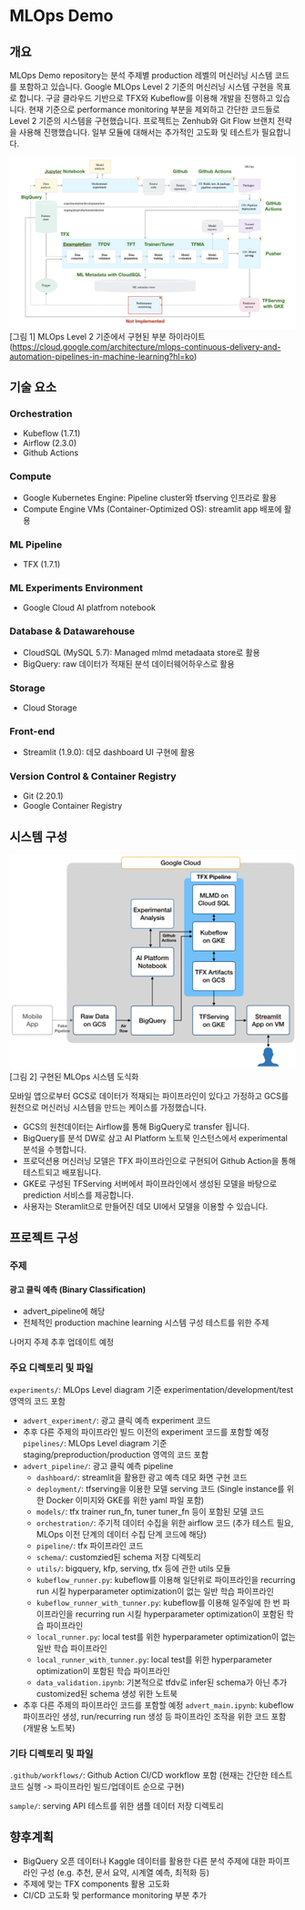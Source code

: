 # MLOps Demo

## 개요

MLOps Demo repository는 분석 주제별 production 레벨의 머신러닝 시스템 코드를 포함하고 있습니다. Google MLOps Level 2 기준의 머신러닝 시스템 구현을 목표로 합니다. 
구글 클라우드 기반으로 TFX와 Kubeflow를 이용해 개발을 진행하고 있습니다. 현재 기준으로 performance monitoring 부분을 제외하고 간단한 코드들로 Level 2 기준의 시스템을 구현했습니다. 프로젝트는 Zenhub와 Git Flow 브랜치 전략을 사용해 진행했습니다. 일부 모듈에 대해서는 추가적인 고도화 및 테스트가 필요합니다.  

![MLOps Level 2 기준 그림에서 구현된 부분 하이라이트](./img/mlops-diagram-with-notes.png)
[그림 1] MLOps Level 2 기준에서 구현된 부분 하이라이트
(https://cloud.google.com/architecture/mlops-continuous-delivery-and-automation-pipelines-in-machine-learning?hl=ko)

## 기술 요소

### Orchestration
- Kubeflow (1.7.1)
- Airflow (2.3.0)
- Github Actions

### Compute
- Google Kubernetes Engine: Pipeline cluster와 tfserving 인프라로 활용 
- Compute Engine VMs (Container-Optimized OS): streamlit app 배포에 활용 

### ML Pipeline
- TFX (1.7.1)

### ML Experiments Environment
- Google Cloud AI platfrom notebook

### Database & Datawarehouse
- CloudSQL (MySQL 5.7): Managed mlmd metadaata store로 활용
- BigQuery: raw 데이터가 적재된 분석 데이터웨어하우스로 활용

### Storage
- Cloud Storage

### Front-end
- Streamlit (1.9.0): 데모 dashboard UI 구현에 활용

### Version Control & Container Registry
- Git (2.20.1)
- Google Container Registry


## 시스템 구성

![구현된 MLOps 시스템 도식화](./img/mlops-architecture.png)
[그림 2] 구현된 MLOps 시스템 도식화 

모바일 앱으로부터 GCS로 데이터가 적재되는 파이프라인이 있다고 가정하고 GCS를 원천으로 머신러닝 시스템을 만드는 케이스를 가정했습니다. 
- GCS의 원천데이터는 Airflow를 통해 BigQuery로 transfer 됩니다. 
- BigQuery를 분석 DW로 삼고 AI Platform 노트북 인스턴스에서 experimental 분석을 수행합니다. 
- 프로덕션용 머신러닝 모델은 TFX 파이프라인으로 구현되어 Github Action을 통해 테스트되고 배포됩니다. 
- GKE로 구성된 TFServing 서버에서 파이프라인에서 생성된 모델을 바탕으로 prediction 서비스를 제공합니다. 
- 사용자는 Steramlit으로 만들어진 데모 UI에서 모델을 이용할 수 있습니다.


## 프로젝트 구성 

### 주제

#### 광고 클릭 예측 (Binary Classification)
- advert_pipeline에 해당
- 전체적인 production machine learning 시스템 구성 테스트를 위한 주제

나머지 주제 추후 업데이트 예정

### 주요 디렉토리 및 파일

`experiments/`: MLOps Level diagram 기준 experimentation/development/test 영역의 코드 포함
- `advert_experiment/`: 광고 클릭 예측 experiment 코드
- 추후 다른 주제의 파이프라인 빌드 이전의 experiment 코드를 포함할 예정
`pipelines/`: MLOps Level diagram 기준 staging/preproduction/production 영역의 코드 포함
- `advert_pipeline/`: 광고 클릭 예측 pipeline
   - `dashboard/`: streamlit을 활용한 광고 예측 데모 화면 구현 코드
   - `deployment/`: tfserving을 이용한 모델 serving 코드 (Single instance를 위한 Docker 이미지와 GKE를 위한 yaml 파일 포함)
   - `models/`: tfx trainer run_fn, tuner tuner_fn 등이 포함된 모델 코드
   - `orchestration/`: 주기적 데이터 수집을 위한 airflow 코드 (추가 테스트 필요, MLOps 이전 단계의 데이터 수집 단계 코드에 해당) 
   - `pipeline/`: tfx 파이프라인 코드
   - `schema/`: customzied된 schema 저장 디렉토리 
   - `utils/`: bigquery, kfp, serving, tfx 등에 관한 utils 모듈
   - `kubeflow_runner.py`: kubeflow를 이용해 일단위로 파이프라인을 recurring run 시킬 hyperparameter optimization이 없는 일반 학습 파이프라인
   - `kubeflow_runner_with_tunner.py`: kubeflow를 이용해 일주일에 한 번 파이프라인을 recurring run 시킬 hyperparameter optimization이 포함된 학습 파이프라인
   - `local_runner.py`: local test를 위한 hyperparameter optimization이 없는 일반 학습 파이프라인
   - `local_runner_with_tunner.py`: local test를 위한 hyperparameter optimization이 포함된 학습 파이프라인
   - `data_validation.ipynb`: 기본적으로 tfdv로 infer된 schema가 아닌 추가 customized된 schema 생성 위한 노트북 
 - 추후 다른 주제의 파이프라인 코드를 포함할 예정
`advert_main.ipynb`: kubeflow 파이프라인 생성, run/recurring run 생성 등 파이프라인 조작을 위한 코드 포함 (개발용 노트북)

### 기타 디렉토리 및 파일
`.github/workflows/`: Github Action CI/CD workflow 포함 (현재는 간단한 테스트 코드 실행 -> 파이프라인 빌드/업데이트 순으로 구현)

`sample/`: serving API 테스트를 위한 샘플 데이터 저장 디렉토리


## 향후계획

- BigQuery 오픈 데이터나 Kaggle 데이터를 활용한 다른 분석 주제에 대한 파이프라인 구성 (e.g. 추천, 문서 요약, 시계열 예측, 최적화 등)
- 주제에 맞는 TFX components 활용 고도화 
- CI/CD 고도화 및 performance monitoring 부분 추가
